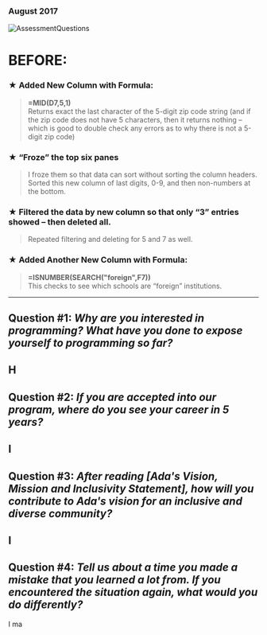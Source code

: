 ### August 2017

![AssessmentQuestions]  

# BEFORE:
### ★ Added New Column with Formula:
>**=MID(D7,5,1)**  
>Returns exact the last character of the 5-digit zip code string (and if the zip code does not have 5 characters, then it returns nothing – which is good to double check any errors as to why there is not a 5-digit zip code)  
  
### ★ “Froze” the top six panes  
>I froze them so that data can sort without sorting the column headers.  
>Sorted this new column of last digits, 0-9, and then non-numbers at the bottom.  
  
### ★ Filtered the data by new column so that only “3” entries showed – then deleted all.  
>Repeated filtering and deleting for 5 and 7 as well.  
  
### ★ Added Another New Column with Formula:  
>**=ISNUMBER(SEARCH("foreign",F7))**  
>This checks to see which schools are “foreign” institutions.  
  
----------

  
  
  
  
## **Question #1: *Why are you interested in programming? What have you done to expose yourself to programming so far?***  
H
----------
## **Question #2: *If you are accepted into our program, where do you see your career in 5 years?***   
I
----------  
## **Question #3: *After reading [Ada's Vision, Mission and Inclusivity Statement], how will you contribute to Ada's vision for an inclusive and diverse community?***     
I     
----------
## **Question #4: *Tell us about a time you made a mistake that you learned a lot from. If you encountered the situation again, what would you do differently?***  
I ma
  

[AssessmentQuestions]: https://
